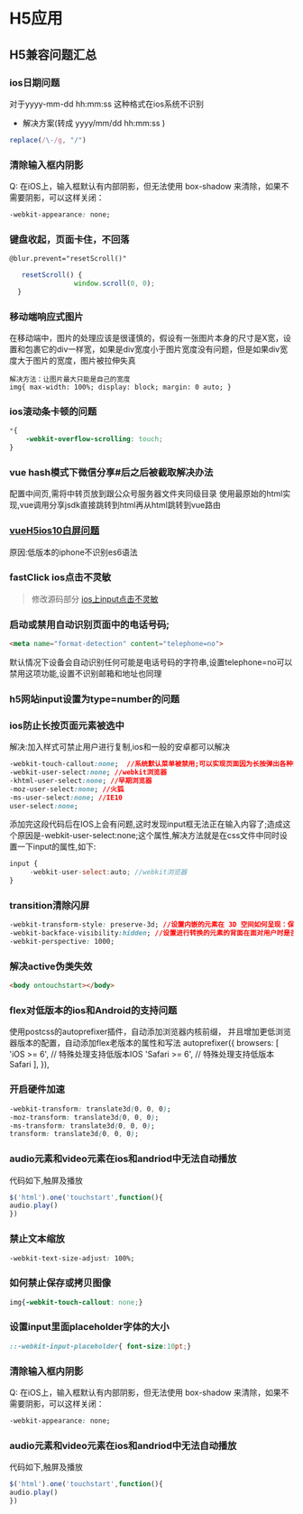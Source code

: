 # H5应用

## H5兼容问题汇总
### ios日期问题 
对于yyyy-mm-dd hh:mm:ss 这种格式在ios系统不识别
- 解决方案(转成 yyyy/mm/dd hh:mm:ss )
```js
replace(/\-/g, "/")
```
### 清除输入框内阴影
Q: 在iOS上，输入框默认有内部阴影，但无法使用 box-shadow 来清除，如果不需要阴影，可以这样关闭：
```css
-webkit-appearance: none;
```

### 键盘收起，页面卡住，不回落
  ```html
  @blur.prevent="resetScroll()"
```
```js
   resetScroll() {
                window.scroll(0, 0);
  }
```
### 移动端响应式图片
在移动端中，图片的处理应该是很谨慎的，假设有一张图片本身的尺寸是X宽，设置和包裹它的div一样宽，如果是div宽度小于图片宽度没有问题，但是如果div宽度大于图片的宽度，图片被拉伸失真
```
解决方法：让图片最大只能是自己的宽度
img{ max-width: 100%; display: block; margin: 0 auto; }
```

### ios滚动条卡顿的问题
```css
*{
    -webkit-overflow-scrolling: touch;
}
```
### vue hash模式下微信分享#后之后被截取解决办法
配置中间页,需将中转页放到跟公众号服务器文件夹同级目录 使用最原始的html实现,vue调用分享jsdk直接跳转到html再从html跳转到vue路由

### [vueH5ios10白屏问题](http://www.manongjc.com/article/24589.html)
原因:低版本的iphone不识别es6语法

### fastClick ios点击不灵敏 
> 修改源码部分
[ios上input点击不灵敏](https://blog.csdn.net/q95548854/article/details/90267182)

### 启动或禁用自动识别页面中的电话号码;
```html
<meta name="format-detection" content="telephone=no"> 
```
默认情况下设备会自动识别任何可能是电话号码的字符串,设置telephone=no可以禁用这项功能,设置不识别邮箱和地址也同理

### h5网站input设置为type=number的问题

### ios防止长按页面元素被选中
解决:加入样式可禁止用户进行复制,ios和一般的安卓都可以解决
```css
-webkit-touch-callout:none;  //系统默认菜单被禁用;可以实现页面因为长按弹出各种操作窗口
-webkit-user-select:none; //webkit浏览器  
-khtml-user-select:none; //早期浏览器 
-moz-user-select:none; //火狐 
-ms-user-select:none; //IE10 
user-select:none; 
```
添加完这段代码后在IOS上会有问题,这时发现input框无法正在输入内容了;造成这个原因是-webkit-user-select:none;这个属性,解决方法就是在css文件中同时设置一下input的属性,如下:
```javascript
input {      
     -webkit-user-select:auto; //webkit浏览器    
}
```

### transition清除闪屏
```css
-webkit-transform-style: preserve-3d; //设置内嵌的元素在 3D 空间如何呈现：保留3D
-webkit-backface-visibility:hidden; //设置进行转换的元素的背面在面对用户时是否可见：隐藏
-webkit-perspective: 1000;
```
### 解决active伪类失效
```html
<body ontouchstart></body>
```

### flex对低版本的ios和Android的支持问题
使用postcss的autoprefixer插件，自动添加浏览器内核前缀，
并且增加更低浏览器版本的配置，自动添加flex老版本的属性和写法
autoprefixer({
    browsers: [
        'iOS >= 6',     // 特殊处理支持低版本IOS
        'Safari >= 6',  // 特殊处理支持低版本Safari
    ],
}),

### 开启硬件加速
```css
-webkit-transform: translate3d(0, 0, 0);
-moz-transform: translate3d(0, 0, 0);
-ms-transform: translate3d(0, 0, 0);
transform: translate3d(0, 0, 0);
```

### audio元素和video元素在ios和andriod中无法自动播放
   代码如下,触屏及播放
   ```javascript
   $('html').one('touchstart',function(){
   audio.play()
   })
   ```

### 禁止文本缩放
```css
-webkit-text-size-adjust: 100%;

```

### 如何禁止保存或拷贝图像
```css
img{-webkit-touch-callout: none;}
```

### 设置input里面placeholder字体的大小
```css
::-webkit-input-placeholder{ font-size:10pt;}
```
### 清除输入框内阴影
Q: 在iOS上，输入框默认有内部阴影，但无法使用 box-shadow 来清除，如果不需要阴影，可以这样关闭：
```css
-webkit-appearance: none;
```
### audio元素和video元素在ios和andriod中无法自动播放
代码如下,触屏及播放
```javascript
$('html').one('touchstart',function(){
audio.play()
})
```


